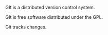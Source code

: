 GIt is a distributed version control system.

GIt is free software distributed under the GPL.

Git tracks changes.


